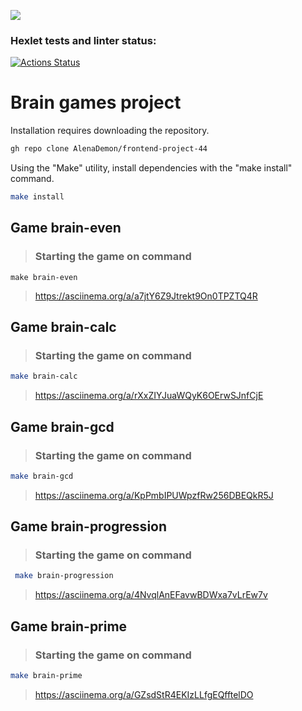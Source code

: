 <a href="https://codeclimate.com/github/AlenaDemon/frontend-project-44/maintainability"><img src="https://api.codeclimate.com/v1/badges/d22c03d6fa1a73ebbe4e/maintainability" /></a>
### Hexlet tests and linter status:
[![Actions Status](https://github.com/AlenaDemon/frontend-project-44/actions/workflows/hexlet-check.yml/badge.svg)](https://github.com/AlenaDemon/frontend-project-44/actions)
# Brain games project
Installation requires downloading the repository.
```bash 
gh repo clone AlenaDemon/frontend-project-44
```
Using the "Make" utility, install dependencies with the "make install" command.
```bash
make install
```
## Game brain-even
> ### Starting the game on command
```bas
make brain-even
```
>  <https://asciinema.org/a/a7jtY6Z9Jtrekt9On0TPZTQ4R>
## Game brain-calc
> ### Starting the game on command
```bash
make brain-calc
```
>  <https://asciinema.org/a/rXxZIYJuaWQyK6OErwSJnfCjE>
## Game brain-gcd
> ### Starting the game on command
```bash
make brain-gcd
```
>  <https://asciinema.org/a/KpPmbIPUWpzfRw256DBEQkR5J>
## Game brain-progression
> ### Starting the game on command
```bash
 make brain-progression
```
>  <https://asciinema.org/a/4NvqlAnEFavwBDWxa7vLrEw7v>
## Game brain-prime
> ### Starting the game on command
```bash
make brain-prime
```
> <https://asciinema.org/a/GZsdStR4EKIzLLfgEQfftelDO>
